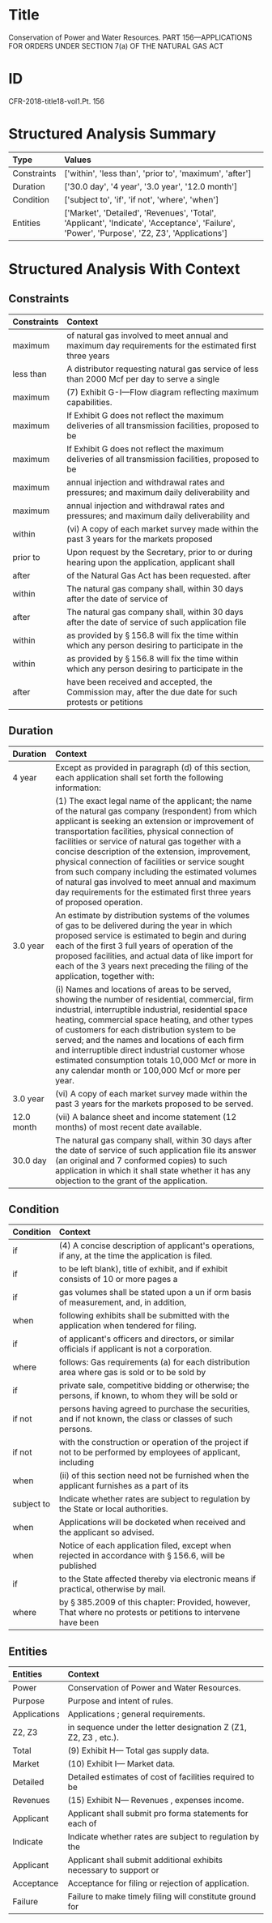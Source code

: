 # Title

 Conservation of Power and Water Resources. PART 156—APPLICATIONS FOR ORDERS UNDER SECTION 7(a) OF THE NATURAL GAS ACT


# ID

 CFR-2018-title18-vol1.Pt. 156


# Structured Analysis Summary

| Type        | Values                                                                                                                                      |
|:------------|:--------------------------------------------------------------------------------------------------------------------------------------------|
| Constraints | ['within', 'less than', 'prior to', 'maximum', 'after']                                                                                     |
| Duration    | ['30.0 day', '4 year', '3.0 year', '12.0 month']                                                                                            |
| Condition   | ['subject to', 'if', 'if not', 'where', 'when']                                                                                             |
| Entities    | ['Market', 'Detailed', 'Revenues', 'Total', 'Applicant', 'Indicate', 'Acceptance', 'Failure', 'Power', 'Purpose', 'Z2, Z3', 'Applications'] |


# Structured Analysis With Context

 


## Constraints

| Constraints   | Context                                                                                                    |
|:--------------|:-----------------------------------------------------------------------------------------------------------|
| maximum       | of natural gas involved to meet annual and maximum day requirements for the estimated first three years    |
| less than     | A distributor requesting natural gas service of  less than 2000 Mcf per day to serve a single              |
| maximum       | (7) Exhibit G-I&#8212;Flow diagram reflecting  maximum  capabilities.                                      |
| maximum       | If Exhibit G does not reflect the  maximum deliveries of all transmission facilities, proposed to be       |
| maximum       | If Exhibit G does not reflect the  maximum deliveries of all transmission facilities, proposed to be       |
| maximum       | annual injection and withdrawal rates and pressures; and maximum  daily deliverability and                 |
| maximum       | annual injection and withdrawal rates and pressures; and maximum  daily deliverability and                 |
| within        | (vi) A copy of each market survey made  within the past 3 years for the markets proposed                   |
| prior to      | Upon request by the Secretary,  prior to or during hearing upon the application, applicant shall           |
| after         | of the Natural Gas Act has been requested. after                                                           |
| within        | The natural gas company shall,  within 30 days after the date of service of                                |
| after         | The natural gas company shall, within 30 days  after the date of service of such application file          |
| within        | as provided by &#167;&#8201;156.8 will fix the time within which any person desiring to participate in the |
| within        | as provided by &#167;&#8201;156.8 will fix the time within which any person desiring to participate in the |
| after         | have been received and accepted, the Commission may, after the due date for such protests or petitions     |


## Duration

| Duration   | Context                                                                                                                                                                                                                                                                                                                                                                                                                                                                                                                                                               |
|:-----------|:----------------------------------------------------------------------------------------------------------------------------------------------------------------------------------------------------------------------------------------------------------------------------------------------------------------------------------------------------------------------------------------------------------------------------------------------------------------------------------------------------------------------------------------------------------------------|
| 4 year     | Except as provided in paragraph (d) of this section, each application shall set forth the following information:                                                                                                                                                                                                                                                                                                                                                                                                                                                      |
|            |             (1) The exact legal name of the applicant; the name of the natural gas company (respondent) from which applicant is seeking an extension or improvement of transportation facilities, physical connection of facilities or service of natural gas together with a concise description of the extension, improvement, physical connection of facilities or service sought from such company including the estimated volumes of natural gas involved to meet annual and maximum day requirements for the estimated first three years of proposed operation. |
| 3.0 year   | An estimate by distribution systems of the volumes of gas to be delivered during the year in which proposed service is estimated to begin and during each of the first 3 full years of operation of the proposed facilities, and actual data of like import for each of the 3 years next preceding the filing of the application, together with:                                                                                                                                                                                                                      |
|            |             (i) Names and locations of areas to be served, showing the number of residential, commercial, firm industrial, interruptible industrial, residential space heating, commercial space heating, and other types of customers for each distribution system to be served; and the names and locations of each firm and interruptible direct industrial customer whose estimated consumption totals 10,000 Mcf or more in any calendar month or 100,000 Mcf or more per year.                                                                                  |
| 3.0 year   | (vi) A copy of each market survey made within the past 3 years for the markets proposed to be served.                                                                                                                                                                                                                                                                                                                                                                                                                                                                 |
| 12.0 month | (vii) A balance sheet and income statement (12 months) of most recent date available.                                                                                                                                                                                                                                                                                                                                                                                                                                                                                 |
| 30.0 day   | The natural gas company shall, within 30 days after the date of service of such application file its answer (an original and 7 conformed copies) to such application in which it shall state whether it has any objection to the grant of the application.                                                                                                                                                                                                                                                                                                            |


## Condition

| Condition   | Context                                                                                                                 |
|:------------|:------------------------------------------------------------------------------------------------------------------------|
| if          | (4) A concise description of applicant's operations,  if  any, at the time the application is filed.                    |
| if          | to be left blank), title of exhibit, and if exhibit consists of 10 or more pages a                                      |
| if          | gas volumes shall be stated upon a un if orm basis of measurement, and, in addition,                                    |
| when        | following exhibits shall be submitted with the application when  tendered for filing.                                   |
| if          | of applicant's officers and directors, or similar officials if  applicant is not a corporation.                         |
| where       | follows: Gas requirements (a) for each distribution area where gas is sold or to be sold by                             |
| if          | private sale, competitive bidding or otherwise; the persons, if known, to whom they will be sold or                     |
| if not      | persons having agreed to purchase the securities, and if not  known, the class or classes of such persons.              |
| if not      | with the construction or operation of the project if not to be performed by employees of applicant, including           |
| when        | (ii) of this section need not be furnished when the applicant furnishes as a part of its                                |
| subject to  | Indicate whether rates are  subject to  regulation by the State or local authorities.                                   |
| when        | Applications will be docketed  when  received and the applicant so advised.                                             |
| when        | Notice of each application filed, except  when rejected in accordance with &#167;&#8201;156.6, will be published        |
| if          | to the State affected thereby via electronic means if  practical, otherwise by mail.                                    |
| where       | by &#167;&#8201;385.2009 of this chapter: Provided, however, That where no protests or petitions to intervene have been |


## Entities

| Entities     | Context                                                            |
|:-------------|:-------------------------------------------------------------------|
| Power        | Conservation of  Power  and Water Resources.                       |
| Purpose      | Purpose  and intent of rules.                                      |
| Applications | Applications ; general requirements.                               |
| Z2, Z3       | in sequence under the letter designation Z (Z1, Z2, Z3 , etc.).    |
| Total        | (9) Exhibit H&#8212; Total  gas supply data.                       |
| Market       | (10) Exhibit I&#8212; Market  data.                                |
| Detailed     | Detailed estimates of cost of facilities required to be            |
| Revenues     | (15) Exhibit N&#8212; Revenues , expenses income.                  |
| Applicant    | Applicant shall submit pro forma statements for each of            |
| Indicate     | Indicate whether rates are subject to regulation by the            |
| Applicant    | Applicant shall submit additional exhibits necessary to support or |
| Acceptance   | Acceptance  for filing or rejection of application.                |
| Failure      | Failure to make timely filing will constitute ground for           |


